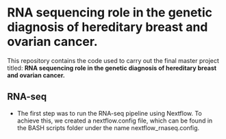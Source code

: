 # RNA sequencing role in the genetic diagnosis of hereditary breast and ovarian cancer.
This repository contains the code used to carry out the final master project titled: **RNA sequencing role in the genetic diagnosis of hereditary breast and ovarian cancer.**

## RNA-seq
* The first step was to run the RNA-seq pipeline using Nextflow. To achieve this, we created a nextflow.config file, which can be found in the BASH scripts folder under the name nextflow_rnaseq.config.
